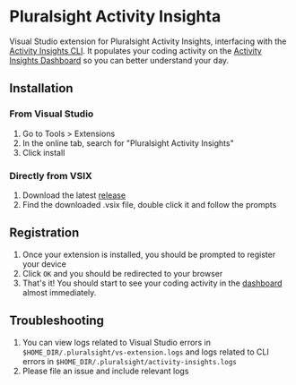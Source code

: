 # Pluralsight Activity Insighta

Visual Studio extension for Pluralsight Activity Insights, interfacing with the [Activity Insights CLI](https://github.com/ps-dev/activity-insights-cli).
It populates your coding activity on the [Activity Insights Dashboard](https://app.pluralsight.com/activity-insights-beta) so you
can better understand your day.

## Installation

### From Visual Studio
  1. Go to Tools > Extensions
  2. In the online tab, search for "Pluralsight Activity Insights"
  3. Click install

### Directly from VSIX
  1. Download the latest [release](https://github.com/ps-dev/activity-insights-vs/releases)
  2. Find the downloaded .vsix file, double click it and follow the prompts
  
  
## Registration
  1. Once your extension is installed, you should be prompted to register your device
  2. Click `OK` and you should be redirected to your browser
  3. That's it! You should start to see your coding activity in the [dashboard](https://app.pluralsight.com/activity-insights-beta) almost immediately.
  
  
## Troubleshooting
  1. You can view logs related to Visual Studio errors in `$HOME_DIR/.pluralsight/vs-extension.logs` and logs related to CLI errors in `$HOME_DIR/.pluralsight/activity-insights.logs`
  2. Please file an issue and include relevant logs
